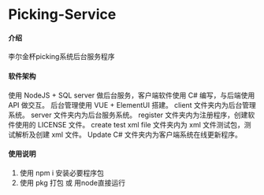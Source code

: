 # Picking-Service

#### 介绍
李尔金杯picking系统后台服务程序

#### 软件架构
使用 NodeJS + SQL server 做后台服务，客户端软件使用 C# 编写，与后端使用 API 做交互。
后台管理使用 VUE + ElementUI 搭建。
client 文件夹内为后台管理系统。
server 文件夹内为后台服务系统。
register 文件夹内为注册程序，创建软件使用的 LICENSE 文件。
create test xml file 文件夹内为 xml 文件测试包，测试解析及创建 xml 文件。
Update C# 文件夹内为客户端系统在线更新程序。

#### 使用说明

1.  使用 npm i 安装必要程序包
2.  使用 pkg 打包 或 用node直接运行